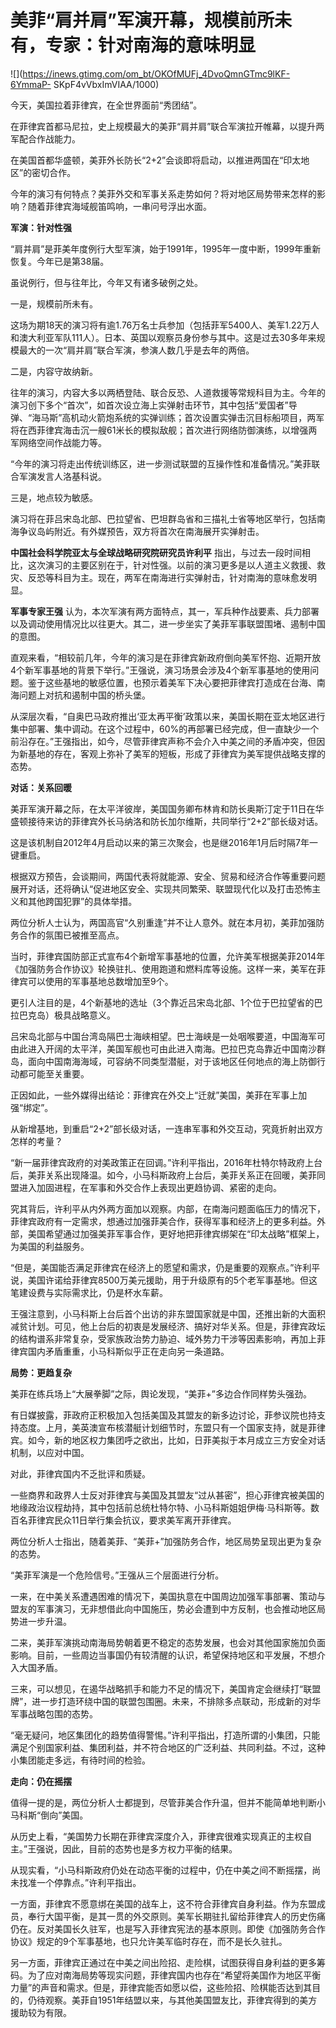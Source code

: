 # 美菲“肩并肩”军演开幕，规模前所未有，专家：针对南海的意味明显

![](https://inews.gtimg.com/om_bt/OKOfMUFj_4DvoQmnGTmc9lKF-6YmmaP-
SKpF4vVbxImVIAA/1000)

今天，美国拉着菲律宾，在全世界面前“秀团结”。

在菲律宾首都马尼拉，史上规模最大的美菲“肩并肩”联合军演拉开帷幕，以提升两军配合作战能力。

在美国首都华盛顿，美菲外长防长“2+2”会谈即将启动，以推进两国在“印太地区”的密切合作。

今年的演习有何特点？美菲外交和军事关系走势如何？将对地区局势带来怎样的影响？随着菲律宾海域舰笛鸣响，一串问号浮出水面。

**军演：针对性强**

“肩并肩”是菲美年度例行大型军演，始于1991年，1995年一度中断，1999年重新恢复。今年已是第38届。

虽说例行，但与往年比，今年又有诸多破例之处。

一是，规模前所未有。

这场为期18天的演习将有逾1.76万名士兵参加（包括菲军5400人、美军1.22万人和澳大利亚军队111人）。日本、英国以观察员身份参与其中。这是过去30多年来规模最大的一次“肩并肩”联合军演，参演人数几乎是去年的两倍。

二是，内容守故纳新。

往年的演习，内容大多以两栖登陆、联合反恐、人道救援等常规科目为主。今年的演习创下多个“首次”，如首次设立海上实弹射击环节，其中包括“爱国者”导弹、“海马斯”高机动火箭炮系统的实弹训练；首次设置实弹击沉目标船项目，两军将在西菲律宾海击沉一艘61米长的模拟敌舰；首次进行网络防御演练，以增强两军网络空间作战能力等。

“今年的演习将走出传统训练区，进一步测试联盟的互操作性和准备情况。”美菲联合军演发言人洛基科说。

三是，地点较为敏感。

演习将在菲吕宋岛北部、巴拉望省、巴坦群岛省和三描礼士省等地区举行，包括南海争议岛屿附近。有外媒预告，双方将首次在南海展开实弹射击。

**中国社会科学院亚太与全球战略研究院研究员许利平**
指出，与过去一段时间相比，这次演习的主要区别在于，针对性强。以前的演习更多是以人道主义救援、救灾、反恐等科目为主。现在，两军在南海进行实弹射击，针对南海的意味愈发明显。

**军事专家王强**
认为，本次军演有两方面特点，其一，军兵种作战要素、兵力部署以及调动使用情况比以往更大。其二，进一步坐实了美菲军事联盟围堵、遏制中国的意图。

直观来看，“相较前几年，今年的演习是在菲律宾新政府倒向美军怀抱、近期开放4个新军事基地的背景下举行。”王强说，演习场景会涉及4个新军事基地的使用问题。鉴于这些基地的敏感位置，也预示着美军下决心要把菲律宾打造成在台海、南海问题上对抗和遏制中国的桥头堡。

从深层次看，“自奥巴马政府推出‘亚太再平衡’政策以来，美国长期在亚太地区进行集中部署、集中调动。在这个过程中，60%的再部署已经完成，但一直缺少一个前沿存在。”王强指出，如今，尽管菲律宾声称不会介入中美之间的矛盾冲突，但因为新基地的存在，客观上弥补了美军的短板，形成了菲律宾为美军提供战略支撑的态势。

**对话：关系回暖**

美菲军演开幕之际，在太平洋彼岸，美国国务卿布林肯和防长奥斯汀定于11日在华盛顿接待来访的菲律宾外长马纳洛和防长加尔维斯，共同举行“2+2”部长级对话。

这是该机制自2012年4月启动以来的第三次聚会，也是继2016年1月后时隔7年一键重启。

根据双方预告，会谈期间，两国代表将就能源、安全、贸易和经济合作等重要问题展开对话，还将确认“促进地区安全、实现共同繁荣、联盟现代化以及打击恐怖主义和其他跨国犯罪”的具体举措。

两位分析人士认为，两国高官“久别重逢”并不让人意外。就在本月初，美菲加强防务合作的氛围已被推至高点。

当时，菲律宾国防部正式宣布4个新增军事基地的位置，允许美军根据美菲2014年《加强防务合作协议》轮换驻扎、使用跑道和燃料库等设施。这样一来，美军在菲律宾可以使用的军事基地总数增加至9个。

更引人注目的是，4个新基地的选址（3个靠近吕宋岛北部、1个位于巴拉望省的巴拉巴克岛）极具战略意义。

吕宋岛北部与中国台湾岛隔巴士海峡相望。巴士海峡是一处咽喉要道，中国海军可由此进入开阔的太平洋，美国军舰也可由此进入南海。巴拉巴克岛靠近中国南沙群岛，面向中国南海海域，可容纳不同类型潜艇，对于该地区任何地点的海上防御行动都可能至关重要。

正因如此，一些外媒得出结论：菲律宾在外交上“迁就”美国，美菲在军事上加强“绑定”。

从新增基地，到重启“2+2”部长级对话，一连串军事和外交互动，究竟折射出双方怎样的考量？

“新一届菲律宾政府的对美政策正在回调。”许利平指出，2016年杜特尔特政府上台后，美菲关系出现降温。如今，小马科斯政府上台后，美菲关系正在回暖，美菲同盟进入加固进程，在军事和外交合作上表现出更趋协调、紧密的走向。

究其背后，许利平从内外两方面加以观察。内部，在南海问题面临压力的情况下，菲律宾政府有一定需求，想通过加强菲美合作，获得军事和经济上的更多利益。外部，美国希望通过加强美菲军事合作，更好地把菲律宾绑架在“印太战略”框架上，为美国的利益服务。

“但是，美国能否满足菲律宾在经济上的愿望和需求，仍是重要的观察点。”许利平说，美国许诺给菲律宾8500万美元援助，用于升级原有的5个老军事基地。但这笔建设费与实际需求比，仍是杯水车薪。

王强注意到，小马科斯上台后首个出访的非东盟国家就是中国，还推出新的大面积减贫计划。可见，他上台后的初衷是发展经济、搞好对华关系。但是，菲律宾政坛的结构谱系非常复杂，受家族政治势力胁迫、域外势力干涉等因素影响，再加上菲律宾国内矛盾重重，小马科斯似乎正在走向另一条道路。

**局势：更趋复杂**

美菲在练兵场上“大展拳脚”之际，舆论发现，“美菲+”多边合作同样势头强劲。

有日媒披露，菲政府正积极加入包括美国及其盟友的新多边讨论，菲参议院也持支持态度。上月，美英澳宣布核潜艇计划细节时，东盟只有一个国家支持，就是菲律宾。如今，新的地区权力集团呼之欲出，比如，日菲美拟于本月成立三方安全对话机制，以应对中国。

对此，菲律宾国内不乏批评和质疑。

一些商界和政界人士反对菲律宾与美国及其盟友“过从甚密”，担心菲律宾被美国的地缘政治议程劫持，其中包括前总统杜特尔特、小马科斯姐姐伊梅·马科斯等。数百名菲律宾民众11日举行集会抗议，要求美军离开菲律宾。

两位分析人士指出，随着美菲、“美菲+”加强防务合作，地区局势呈现出更为复杂的态势。

“美菲军演是一个危险信号。”王强从三个层面进行分析。

一来，在中美关系遭遇困难的情况下，美国执意在中国周边加强军事部署、策动与盟友的军事演习，无非想借此向中国施压，势必会遭到中方反制，也会推动地区局势进一步升温。

二来，美菲军演挑动南海局势朝着更不稳定的态势发展，也会对其他国家施加负面影响。目前，一些周边当事国仍有较清醒的认识，希望保持地区和平发展，不想介入大国矛盾。

三来，可以想见，在遏华战略抓手和能力不足的情况下，美国肯定会继续打“联盟牌”，进一步打造环绕中国的联盟包围圈。未来，不排除多点联动，形成新的对华军事战略包围的态势。

“毫无疑问，地区集团化的趋势值得警惕。”许利平指出，打造所谓的小集团，只能满足个别国家利益、集团利益，并不符合地区的广泛利益、共同利益。不过，这种小集团能走多远，有待时间的检验。

**走向：仍在摇摆**

值得一提的是，两位分析人士都提到，尽管菲美合作升温，但并不能简单地判断小马科斯“倒向”美国。

从历史上看，“美国势力长期在菲律宾深度介入，菲律宾很难实现真正的主权自主。”王强说，因此，目前的态势也是多方权力平衡的结果。

从现实看，“小马科斯政府仍处在动态平衡的过程中，仍在中美之间不断摇摆，尚未找准一个停靠点。”许利平指出。

一方面，菲律宾不愿意绑在美国的战车上，这不符合菲律宾自身利益。作为东盟成员，奉行大国平衡，是其一贯的外交原则。美军长期驻扎留给菲律宾人的历史伤痛仍在。反对美国长久驻军，也是写入菲律宾宪法的基本原则。即使《加强防务合作协议》规定的9个军事基地，也只允许美军临时存在，而不是长久驻扎。

另一方面，菲律宾正通过在中美之间出险招、走险棋，试图获得自身利益的更多筹码。为了应对南海局势等现实问题，菲律宾国内也存在“希望将美国作为地区平衡力量”的声音和需求。但是，菲律宾能否如愿以偿，这些险招、险棋能否达到其目的，仍待观察。美菲自1951年结盟以来，与其他美国盟友比，菲律宾得到的美方援助较为有限。

